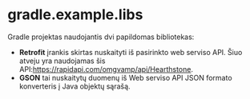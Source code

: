 # gradle.example.libs

Gradle projektas naudojantis dvi papildomas bibliotekas:
- **Retrofit** įrankis skirtas nuskaityti iš pasirinkto web serviso API. Šiuo atveju yra naudojamas šis API:<a href="https://rapidapi.com/omgvamp/api/Hearthstone" target="_blank">https://rapidapi.com/omgvamp/api/Hearthstone</a>.
- **GSON** tai nuskaitytų duomenų iš Web serviso API JSON formato konverteris į Java objektų sąrašą.
